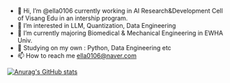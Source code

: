 - 👋 Hi, I’m @ella0106 currently working in AI Research&Development Cell of Visang Edu in an intership program.
- 👀 I’m interested in LLM, Quantization, Data Engineering
- 🌱 I’m currently majoring Biomedical & Mechanical Engineering in EWHA Univ.
- 💞️ Studying on my own : Python, Data Engineering etc
- 📫 How to reach me ella0106@naver.com

[![Anurag's GitHub stats](https://github-readme-stats.vercel.app/api?username=ella0106)](https://github.com/ella0106/github-readme-stats)

<!---
ella0106/ella0106 is a ✨ special ✨ repository because its `README.md` (this file) appears on your GitHub profile.
You can click the Preview link to take a look at your changes.
--->
